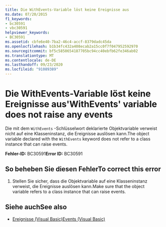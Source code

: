 ```yaml
---
title: Die WithEvents-Variable löst keine Ereignisse aus
ms.date: 07/20/2015
f1_keywords:
- bc30591
- vbc30591
helpviewer_keywords:
- BC30591
ms.assetid: cbfe6e40-7ba2-46c4-accf-8379dadc45da
ms.openlocfilehash: b1b34fc432a408ecab2a15cc0f7f047952592970
ms.sourcegitcommit: bf5c5850654187705bc94cc40ebfb62fe346ab02
ms.translationtype: MT
ms.contentlocale: de-DE
ms.lasthandoff: 09/23/2020
ms.locfileid: "91089389"
---
```

# <a name="withevents-variable-does-not-raise-any-events"></a><span data-ttu-id="76d32-102">Die WithEvents-Variable löst keine Ereignisse aus</span><span class="sxs-lookup"><span data-stu-id="76d32-102">'WithEvents' variable does not raise any events</span></span>

<span data-ttu-id="76d32-103">Die mit dem `WithEvents` -Schlüsselwort deklarierte Objektvariable verweist nicht auf eine Klasseninstanz, die Ereignisse auslösen kann.</span><span class="sxs-lookup"><span data-stu-id="76d32-103">The object variable declared with the `WithEvents` keyword does not refer to a class instance that can raise events.</span></span>  
  
 <span data-ttu-id="76d32-104">**Fehler-ID:** BC30591</span><span class="sxs-lookup"><span data-stu-id="76d32-104">**Error ID:** BC30591</span></span>  
  
## <a name="to-correct-this-error"></a><span data-ttu-id="76d32-105">So beheben Sie diesen Fehler</span><span class="sxs-lookup"><span data-stu-id="76d32-105">To correct this error</span></span>  
  
1. <span data-ttu-id="76d32-106">Stellen Sie sicher, dass die Objektvariable auf eine Klasseninstanz verweist, die Ereignisse auslösen kann.</span><span class="sxs-lookup"><span data-stu-id="76d32-106">Make sure that the object variable refers to a class instance that can raise events.</span></span>  
  
## <a name="see-also"></a><span data-ttu-id="76d32-107">Siehe auch</span><span class="sxs-lookup"><span data-stu-id="76d32-107">See also</span></span>

- [<span data-ttu-id="76d32-108">Ereignisse (Visual Basic)</span><span class="sxs-lookup"><span data-stu-id="76d32-108">Events (Visual Basic)</span></span>](../programming-guide/language-features/events/index.md)
